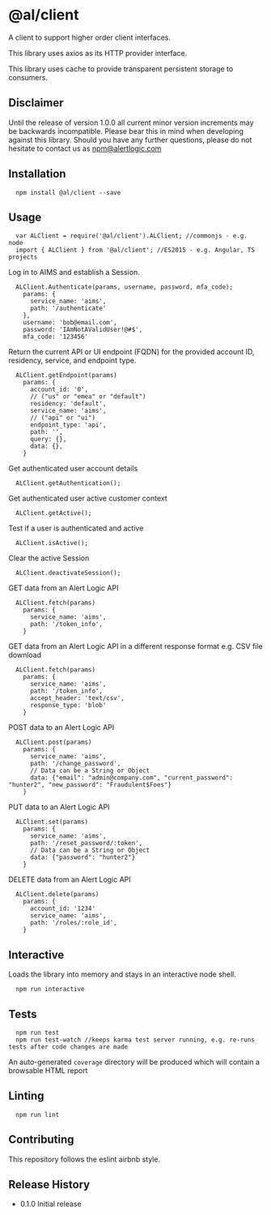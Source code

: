   @al/client
=========

A client to support higher order client interfaces.

This library uses axios as its HTTP provider interface.

This library uses cache to provide transparent persistent storage to consumers.

## Disclaimer

Until the release of version 1.0.0 all current minor version increments may be backwards incompatible. Please bear this in mind when developing against this library. Should you have any further questions, please do not hesitate to contact us as [npm@alertlogic.com](mailto:npm@alertlogic.com)

## Installation

      npm install @al/client --save

## Usage

      var ALClient = require('@al/client').ALClient; //commonjs - e.g. node
      import { ALClient } from '@al/client'; //ES2015 - e.g. Angular, TS projects

  Log in to AIMS and establish a Session.

      ALClient.Authenticate(params, username, password, mfa_code);
        params: {
          service_name: 'aims',
          path: '/authenticate'
        },
        username: 'bob@email.com',
        password: 'IAmNotAValidUser!@#$',
        mfa_code: '123456'
    
  Return the current API or UI endpoint (FQDN) for the provided account ID, residency, service, and endpoint type.

      ALClient.getEndpoint(params)
        params: {
          account_id: '0',
          // ("us" or "emea" or "default")
          residency: 'default',
          service_name: 'aims',
          // ("api" or "ui")
          endpoint_type: 'api',
          path: '',
          query: {},
          data: {},
        }
    
  Get authenticated user account details

      ALClient.getAuthentication();
    
  Get authenticated user active customer context

      ALClient.getActive();
    
  Test if a user is authenticated and active

      ALClient.isActive();
    
  Clear the active Session

      ALClient.deactivateSession();
    
  GET data from an Alert Logic API

      ALClient.fetch(params)
        params: {
          service_name: 'aims',
          path: '/token_info',
        }
  
  GET data from an Alert Logic API in a different response format e.g. CSV file download

      ALClient.fetch(params)
        params: {
          service_name: 'aims',
          path: '/token_info',
          accept_header: 'text/csv',
          response_type: 'blob'
        }
    
  POST data to an Alert Logic API

      ALClient.post(params)
        params: {
          service_name: 'aims',
          path: '/change_password',
          // Data can be a String or Object
          data: {"email": "admin@company.com", "current_password": "hunter2", "new_password": "Fraudulent$Foes"}
        }
        
  PUT data to an Alert Logic API

      ALClient.set(params)
        params: {
          service_name: 'aims',
          path: '/reset_password/:token',
          // Data can be a String or Object
          data: {"password": "hunter2"}
        }
    
  DELETE data from an Alert Logic API

      ALClient.delete(params)
        params: {
          account_id: '1234'
          service_name: 'aims',
          path: '/roles/:role_id',
        }

## Interactive

  Loads the library into memory and stays in an interactive node shell.
  
      npm run interactive

## Tests

      npm run test
      npm run test-watch //keeps karma test server running, e.g. re-runs tests after code changes are made
  
  An auto-generated `coverage` directory will be produced which will contain a browsable HTML report

## Linting

      npm run lint

## Contributing

This repository follows the eslint airbnb style.

## Release History

* 0.1.0 Initial release
